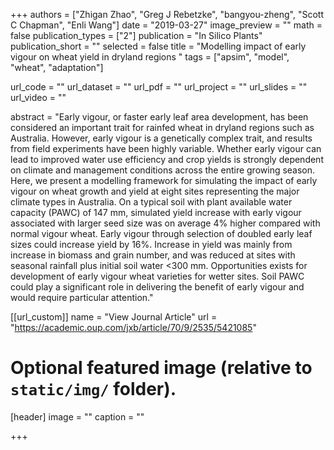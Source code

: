 +++
authors = ["Zhigan Zhao", "Greg J Rebetzke", "bangyou-zheng", "Scott C Chapman", "Enli Wang"]
date = "2019-03-27"
image_preview = ""
math = false
publication_types = ["2"]
publication = "In Silico Plants"
publication_short = ""
selected = false
title = "Modelling impact of early vigour on wheat yield in dryland regions "
tags = ["apsim", "model", "wheat", "adaptation"]

url_code = ""
url_dataset = ""
url_pdf = ""
url_project = ""
url_slides = ""
url_video = ""

abstract = "Early vigour, or faster early leaf area development, has been considered an important trait for rainfed wheat in dryland regions such as Australia. However, early vigour is a genetically complex trait, and results from field experiments have been highly variable. Whether early vigour can lead to improved water use efficiency and crop yields is strongly dependent on climate and management conditions across the entire growing season. Here, we present a modelling framework for simulating the impact of early vigour on wheat growth and yield at eight sites representing the major climate types in Australia. On a typical soil with plant available water capacity (PAWC) of 147 mm, simulated yield increase with early vigour associated with larger seed size was on average 4% higher compared with normal vigour wheat. Early vigour through selection of doubled early leaf sizes could increase yield by 16%. Increase in yield was mainly from increase in biomass and grain number, and was reduced at sites with seasonal rainfall plus initial soil water <300 mm. Opportunities exists for development of early vigour wheat varieties for wetter sites. Soil PAWC could play a significant role in delivering the benefit of early vigour and would require particular attention."



[[url_custom]]
name = "View Journal Article"
url = "https://academic.oup.com/jxb/article/70/9/2535/5421085"

# Optional featured image (relative to `static/img/` folder).
[header]
image = ""
caption = ""

+++
